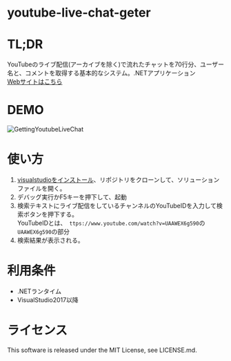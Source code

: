 # youtube-live-chat-geter

# TL;DR
YouTubeのライブ配信(アーカイブを除く)で流れたチャットを70行分、ユーザー名と、コメントを取得する基本的なシステム。.NETアプリケーション  
[Webサイトはこちら](http://youtube-live-chat-getter.azurewebsites.net/)

# DEMO
![GettingYoutubeLiveChat](https://user-images.githubusercontent.com/46675984/101369694-f1cac580-38eb-11eb-9ae8-35eba46132f2.gif)

# 使い方
1. [visualstudioをインストール](https://visualstudio.microsoft.com/ja/downloads/)、リポジトリをクローンして、ソリューションファイルを開く。  
1. デバッグ実行かF5キーを押下して、起動  
1. 検索テキストにライブ配信をしているチャンネルのYouTubeIDを入力して検索ボタンを押下する。  
YouTubeIDとは、` ttps://www.youtube.com/watch?v=UAAWEX6g590`の`UAAWEX6g590`の部分  
1. 検索結果が表示される。

# 利用条件
* .NETランタイム
*  VisualStudio2017以降

# ライセンス
This software is released under the MIT License, see LICENSE.md.
